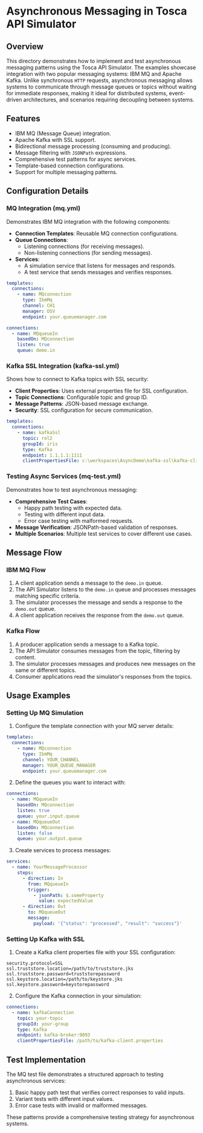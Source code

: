 # Asynchronous Messaging in Tosca API Simulator

## Overview

This directory demonstrates how to implement and test asynchronous messaging patterns using the Tosca API Simulator. The examples showcase integration with two popular messaging systems: IBM MQ and Apache Kafka. Unlike synchronous `HTTP` requests, asynchronous messaging allows systems to communicate through message queues or topics without waiting for immediate responses, making it ideal for distributed systems, event-driven architectures, and scenarios requiring decoupling between systems.

## Features

- IBM MQ (Message Queue) integration.
- Apache Kafka with SSL support.
- Bidirectional message processing (consuming and producing).
- Message filtering with `JSONPath` expressions.
- Comprehensive test patterns for async services.
- Template-based connection configurations.
- Support for multiple messaging patterns.

## Configuration Details

### MQ Integration (mq.yml)

Demonstrates IBM MQ integration with the following components:

- **Connection Templates**: Reusable MQ connection configurations.
- **Queue Connections**:
  - Listening connections (for receiving messages).
  - Non-listening connections (for sending messages).
- **Services**:
  - A simulation service that listens for messages and responds.
  - A test service that sends messages and verifies responses.

```yaml
templates:
  connections:
    - name: MQconnection
      type: IbmMq
      channel: CH1
      manager: OSV
      endpoint: your.queuemanager.com

connections:
  - name: MQqueueIn
    basedOn: MQconnection
    listen: true
    queue: demo.in
```

### Kafka SSL Integration (kafka-ssl.yml)

Shows how to connect to Kafka topics with SSL security:

- **Client Properties**: Uses external properties file for SSL configuration.
- **Topic Connections**: Configurable topic and group ID.
- **Message Patterns**: JSON-based message exchange.
- **Security**: SSL configuration for secure communication.

```yaml
templates:
  connections:
    - name: kafkaSsl
      topic: rol2
      groupId: iris
      type: Kafka
      endpoint: 1.1.1.1:1111
      clientPropertiesFile: c:\workspaces\AsyncDemo\kafka-ssl\kafka-client.properties
```

### Testing Async Services (mq-test.yml)

Demonstrates how to test asynchronous messaging:

- **Comprehensive Test Cases**:
  - Happy path testing with expected data.
  - Testing with different input data.
  - Error case testing with malformed requests.
- **Message Verification**: JSONPath-based validation of responses.
- **Multiple Scenarios**: Multiple test services to cover different use cases.

## Message Flow

### IBM MQ Flow

1. A client application sends a message to the `demo.in` queue.
2. The API Simulator listens to the `demo.in` queue and processes messages matching specific criteria.
3. The simulator processes the message and sends a response to the `demo.out` queue.
4. A client application receives the response from the `demo.out` queue.

### Kafka Flow

1. A producer application sends a message to a Kafka topic.
2. The API Simulator consumes messages from the topic, filtering by content.
3. The simulator processes messages and produces new messages on the same or different topics.
4. Consumer applications read the simulator's responses from the topics.

## Usage Examples

### Setting Up MQ Simulation

1. Configure the template connection with your MQ server details:

```yaml
templates:
  connections:
    - name: MQconnection
      type: IbmMq
      channel: YOUR_CHANNEL
      manager: YOUR_QUEUE_MANAGER
      endpoint: your.queuemanager.com
```

2. Define the queues you want to interact with:

```yaml
connections:
  - name: MQqueueIn
    basedOn: MQconnection
    listen: true
    queue: your.input.queue
  - name: MQqueueOut
    basedOn: MQconnection
    listen: false
    queue: your.output.queue
```

3. Create services to process messages:

```yaml
services:
  - name: YourMessageProcessor
    steps:
      - direction: In
        from: MQqueueIn
        trigger:
          - jsonPath: $.someProperty
            value: expectedValue
      - direction: Out
        to: MQqueueOut
        message:
          payload: '{"status": "processed", "result": "success"}'
```

### Setting Up Kafka with SSL

1. Create a Kafka client properties file with your SSL configuration:

```properties
security.protocol=SSL
ssl.truststore.location=/path/to/truststore.jks
ssl.truststore.password=truststorepassword
ssl.keystore.location=/path/to/keystore.jks
ssl.keystore.password=keystorepassword
```

2. Configure the Kafka connection in your simulation:

```yaml
connections:
  - name: kafkaConnection
    topic: your-topic
    groupId: your-group
    type: Kafka
    endpoint: kafka-broker:9093
    clientPropertiesFile: /path/to/kafka-client.properties
```

## Test Implementation

The MQ test file demonstrates a structured approach to testing asynchronous services:

1. Basic happy path test that verifies correct responses to valid inputs.
2. Variant tests with different input values.
3. Error case tests with invalid or malformed messages.

These patterns provide a comprehensive testing strategy for asynchronous systems.
